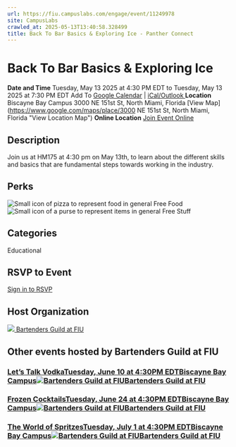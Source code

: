 ```yaml
---
url: https://fiu.campuslabs.com/engage/event/11249978
site: CampusLabs
crawled_at: 2025-05-13T13:40:58.328499
title: Back To Bar Basics & Exploring Ice - Panther Connect
---
```


# Back To Bar Basics & Exploring Ice
**Date and Time**
Tuesday, May 13 2025 at 4:30 PM EDT  to 
Tuesday, May 13 2025 at 7:30 PM EDT
Add To [Google Calendar](https://fiu.campuslabs.com/engage/event/11249978/googlepublish) | [iCal/Outlook ](https://fiu.campuslabs.com/engage/event/11249978.ics)
**Location**
Biscayne Bay Campus
3000 NE 151st St, North Miami, Florida
[View Map](https://www.google.com/maps/place/3000 NE 151st St, North Miami, Florida "View Location Map")
**Online Location**
[Join Event Online](https://fiu.zoom.us/j/87329400260 "Online Location Link")
## Description
Join us at HM175 at 4:30 pm on May 13th, to learn about the different skills and basics that are fundamental steps towards working in the industry.
## Perks
![Small icon of pizza to represent food in general](https://static.campuslabsengage.com/discovery/images/free_food.svg) Free Food 
![Small icon of a purse to represent items in general](https://static.campuslabsengage.com/discovery/images/free_stuff.svg) Free Stuff 
## Categories
Educational
## RSVP to Event
[Sign in to RSVP](https://fiu.campuslabs.com/engage/account/login?returnUrl=/engage/event/11249978)
## Host Organization
[![](https://se-images.campuslabs.com/clink/images/72aedadd-90b2-4d97-acc6-adae33be02ea5f87cd6f-7556-4fcf-bf0c-88b663057483.png?preset=small-sq) Bartenders Guild at FIU ](https://fiu.campuslabs.com/engage/organization/bartendersguild)
## Other events hosted by Bartenders Guild at FIU
### [Let’s Talk VodkaTuesday, June 10 at 4:30PM EDTBiscayne Bay Campus![Bartenders Guild at FIU](https://se-images.campuslabs.com/clink/images/72aedadd-90b2-4d97-acc6-adae33be02ea5f87cd6f-7556-4fcf-bf0c-88b663057483.png?preset=small-sq)Bartenders Guild at FIU](https://fiu.campuslabs.com/engage/event/11249963)
### [Frozen CocktailsTuesday, June 24 at 4:30PM EDTBiscayne Bay Campus![Bartenders Guild at FIU](https://se-images.campuslabs.com/clink/images/72aedadd-90b2-4d97-acc6-adae33be02ea5f87cd6f-7556-4fcf-bf0c-88b663057483.png?preset=small-sq)Bartenders Guild at FIU](https://fiu.campuslabs.com/engage/event/11249964)
### [The World of SpritzesTuesday, July 1 at 4:30PM EDTBiscayne Bay Campus![Bartenders Guild at FIU](https://se-images.campuslabs.com/clink/images/72aedadd-90b2-4d97-acc6-adae33be02ea5f87cd6f-7556-4fcf-bf0c-88b663057483.png?preset=small-sq)Bartenders Guild at FIU](https://fiu.campuslabs.com/engage/event/11249977)
